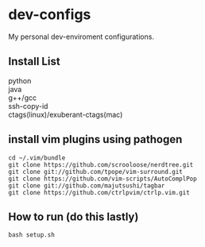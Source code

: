# dev-configs
My personal dev-enviroment configurations.

## Install List
python   
java   
g++/gcc   
ssh-copy-id   
ctags(linux)/exuberant-ctags(mac)   

## install vim plugins using pathogen
```
cd ~/.vim/bundle
git clone https://github.com/scrooloose/nerdtree.git
git clone git://github.com/tpope/vim-surround.git 
git clone https://github.com/vim-scripts/AutoComplPop
git clone git://github.com/majutsushi/tagbar 
git clone https://github.com/ctrlpvim/ctrlp.vim.git
```
## How to run (do this lastly)
```
bash setup.sh
```


